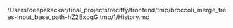 /Users/deepakackar/final_projects/reciffy/frontend/tmp/broccoli_merge_trees-input_base_path-hZ2BxogG.tmp/1/History.md